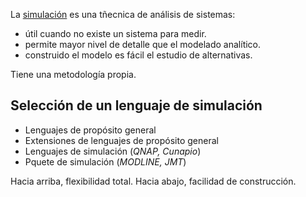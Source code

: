 La <u>simulación</u> es una tñecnica de análisis de sistemas:
- útil cuando no existe un sistema para medir.
- permite mayor nivel de detalle que el modelado analítico.
- construido el modelo es fácil el estudio de alternativas.

Tiene una metodología propia.


## Selección de un lenguaje de simulación
- Lenguajes de propósito general
- Extensiones de lenguajes de propósito general
- Lenguajes de simulación (*QNAP, Cunapio*)
- Pquete de simulación (*MODLINE, JMT*)

Hacia arriba, flexibilidad total.
Hacia abajo, facilidad de construcción.

	